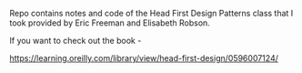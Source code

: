 Repo contains notes and code of the Head First Design Patterns class that I took provided by Eric Freeman and Elisabeth Robson.

If you want to check out the book -

https://learning.oreilly.com/library/view/head-first-design/0596007124/
